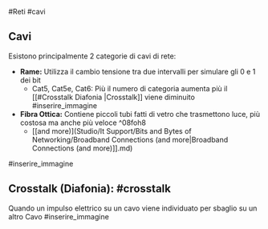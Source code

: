 #Reti #cavi
## Cavi
Esistono principalmente 2 categorie di cavi di rete:
- **Rame:** Utilizza il cambio tensione tra due intervalli per simulare gli 0 e 1 dei bit
	- Cat5, Cat5e, Cat6: Più il numero di categoria aumenta più il [[#Crosstalk Diafonia |Crosstalk]] viene diminuito
#inserire_immagine 
- **Fibra Ottica:** Contiene piccoli tubi fatti di vetro che trasmettono luce, più costosa ma anche più veloce ^08foh8
	- [[and more)](Studio/It Support/Bits and Bytes of Networking/Broadband Connections (and more|Broadband Connections (and more)]].md)

#inserire_immagine 
## Crosstalk (Diafonia): #crosstalk

Quando un impulso elettrico su un cavo viene individuato per sbaglio su un altro Cavo
#inserire_immagine 
